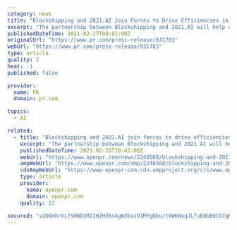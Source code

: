 ```yaml
---
category: news
title: "Blockshipping and 2021.AI Join Forces to Drive Efficiencies in the Global Container Shipping Industry with Artificial Intelligence"
excerpt: "The partnership between Blockshipping and 2021.AI will help overcome a 40-year old industry challenge. Using AI, the two companies will materially improve operational efficiency for marine container terminals while reducing the CO2 footprint for the shipping industry."
publishedDateTime: 2021-02-27T08:01:00Z
originalUrl: "https://www.pr.com/press-release/831783"
webUrl: "https://www.pr.com/press-release/831783"
type: article
quality: 2
heat: -1
published: false

provider:
  name: PR
  domain: pr.com

topics:
  - AI

related:
  - title: "Blockshipping and 2021.AI join forces to drive efficiencies in the global container shipping industry with Artificial Intelligence"
    excerpt: "The partnership between Blockshipping and 2021 AI will help overcome a 40 year old industry challenge Using AI the two companies will materially improve operational efficiency for marine container terminals while reducing the CO2 footprint for the shipping industry 2021"
    publishedDateTime: 2021-02-25T10:41:00Z
    webUrl: "https://www.openpr.com/news/2248568/blockshipping-and-2021-ai-join-forces-to-drive-efficiencies"
    ampWebUrl: "https://www.openpr.com/amp/2248568/blockshipping-and-2021-ai-join-forces-to-drive-efficiencies"
    cdnAmpWebUrl: "https://www-openpr-com.cdn.ampproject.org/c/s/www.openpr.com/amp/2248568/blockshipping-and-2021-ai-join-forces-to-drive-efficiencies"
    type: article
    provider:
      name: openpr.com
      domain: openpr.com
    quality: 22

secured: "v2D0mhrVc7SHWD3M21HZH2knAgW3boiO1MFgQbu/t0WKWaqJLfuE8bEQCG7qRQLdYfRT+0h6A+5Nmq4MvDsUNIhi1UBRXnX06XD7rjI7YrnQT9hkdvg7TYMc207WpMv2Xv26PpKpv7hstB4f7/4iuliLWDUhWSlIqyxn7LOq9Qi+wH6k5y2siU8o/VTT074+Y9PLAlEpETdQKhCTgy+STZ8f3CKd8UbWcBdTixt0mcUqhbNiAfsXb9HAX/um+WW3YXkChmGSI51fn0hsYK+9K/Oy6MYzIsJYwaxu6swsKqTLTeZZpj5/qn0/OefUZlsEg+f5Aa+cWMKpdxIGcTQKDaxma1bZv4hah1db98CNdeg=;AW3/L68H2t0Yd0A07w9Z/g=="
---
```


